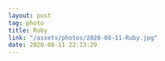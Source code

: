 ```yaml
---
layout: post
tag: photo
title: Ruby
link: "/assets/photos/2020-08-11-Ruby.jpg"
date: 2020-08-11 22:13:29
---
```

